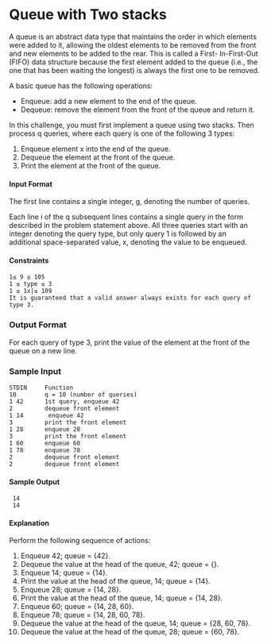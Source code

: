 # Queue with Two stacks
A queue is an abstract data type that maintains the order in which elements were added to it, allowing the oldest elements to be removed from the front and new elements to be added to the rear. This is called a First-
In-First-Out (FIFO) data structure because the first element added to the queue (i.e., the one that has been
waiting the longest) is always the first one to be removed.

A basic queue has the following operations:
  - Enqueue: add a new element to the end of the queue.
  - Dequeue: remove the element from the front of the queue and return it.

In this challenge, you must first implement a queue using two stacks. Then process q queries, where each query is one of the following 3 types:
  1.  Enqueue element x into the end of the queue.
  2.  Dequeue the element at the front of the queue.
  3.  Print the element at the front of the queue.
#### Input Format
The first line contains a single integer, g, denoting the number of queries.

Each line i of the q subsequent lines contains a single query in the form described in the problem statement above. All three queries start with an integer denoting the query type, but only query 1 is followed by an additional space-separated value, x, denoting the value to be enqueued.
#### Constraints
````
1≤ 9 ≤ 105
1 ≤ type ≤ 3
1 ≤ 1x|≤ 109
It is guaranteed that a valid answer always exists for each query of type 3.
````
### Output Format
For each query of type 3, print the value of the element at the front of the queue on a new line.
### Sample Input
````
STDIN     Function
10        q = 10 (number of queries)
1 42      1st query, enqueue 42        
2         dequeue front element   
1 14       enqueue 42
3         print the front element
1 28      enqueue 28
3         print the front element
1 60      enqueue 60
1 78      enqueue 78
2         dequeue front element 
2         dequeue front element
````
#### Sample Output
````
 14
 14
````
#### Explanation
Perform the following sequence of actions:
1. Enqueue 42; queue = {42}.
2. Dequeue the value at the head of the queue, 42; queue = {}.
3. Enqueue 14; queue = {14}.
4. Print the value at the head of the queue, 14; queue = {14}.
5. Enqueue 28; queue = {14, 28}.
6. Print the value at the head of the queue, 14; queue = {14, 28}.
7. Enqueue 60; queue = {14, 28, 60}.
8. Enqueue 78; queue = {14, 28, 60, 78}.
9. Dequeue the value at the head of the queue, 14; queue = {28, 60, 78}.
10. Dequeue the value at the head of the queue, 28; queue = {60, 78}.





